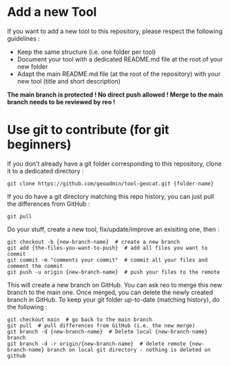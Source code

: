 # Add a new Tool
If you want to add a new tool to this repository, please respect the following guidelines :
* Keep the same structure (i.e. one folder per tool)
* Document your tool with a dedicated README.md file at the root of your new folder
* Adapt the main README.md file (at the root of the repository) with your new tool (title and short description)

**The main branch is protected ! No direct push allowed ! Merge to the main branch needs to be reviewed by reo !**
# Use git to contribute (for git beginners)
If you don't already have a git folder corresponding to this repository, clone it to a dedicated directory :
```
git clone https://github.com/geoadmin/tool-geocat.git {folder-name}
```
If you do have a git directory matching this repo history, you can just pull the differences from GitHub :
```
git pull 
```
Do your stuff, create a new tool, fix/update/improve an exisiting one, then :
```
git checkout -b {new-branch-name}  # create a new branch
git add {the-files-you-want-to-push}  # add all files you want to commit
git commit -m "comments your commit"  # commit all your files and comment the commit
git push -u origin {new-branch-name}  # push your files to the remote
```
This will create a new branch on GitHub. You can ask reo to merge this new branch to the main one. Once merged, you can delete the newly created branch in GitHub. To keep your git folder up-to-date (matching history), do the following :
```
git checkout main  # go back to the main branch
git pull  # pull differences from GitHub (i.e. the new merge)
git branch -d {new-branch-name}  # Delete local {new-branch-name} branch
git branch -d -r origin/{new-branch-name}  # delete remote {new-branch-name} branch on local git directory - nothing is deleted on github
```
